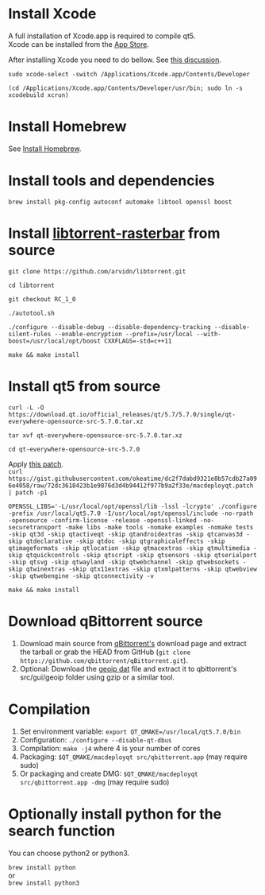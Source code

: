 # Install Xcode
A full installation of Xcode.app is required to compile qt5.<br/>
Xcode can be installed from the [App Store](http://www.apple.com/osx/apps/app-store/).<br/>

After installing Xcode you need to do bellow. See [this discussion](http://stackoverflow.com/questions/33728905/qt-creator-project-error-xcode-not-set-up-properly-you-may-need-to-confirm-t).

`sudo xcode-select -switch /Applications/Xcode.app/Contents/Developer`

`(cd /Applications/Xcode.app/Contents/Developer/usr/bin; sudo ln -s xcodebuild xcrun)`

# Install Homebrew
See [Install Homebrew](http://brew.sh/).

# Install tools and dependencies
`brew install pkg-config autoconf automake libtool openssl boost`

# Install [libtorrent-rasterbar](https://github.com/arvidn/libtorrent) from source
`git clone https://github.com/arvidn/libtorrent.git`

`cd libtorrent`

`git checkout RC_1_0`

`./autotool.sh`

`./configure --disable-debug --disable-dependency-tracking --disable-silent-rules --enable-encryption --prefix=/usr/local --with-boost=/usr/local/opt/boost CXXFLAGS=-std=c++11`<br/>

`make && make install`

# Install qt5 from source
`curl -L -O https://download.qt.io/official_releases/qt/5.7/5.7.0/single/qt-everywhere-opensource-src-5.7.0.tar.xz`

`tar xvf qt-everywhere-opensource-src-5.7.0.tar.xz`

`cd qt-everywhere-opensource-src-5.7.0`

Apply [this patch](https://github.com/Homebrew/homebrew-core/issues/3219#issuecomment-235820697).<br/>
`curl https://gist.githubusercontent.com/okeatime/dc2f7dabd9321e8b57cdb27a096e4058/raw/72dc3618423b1e9876d3d4b94412f977b9a2f33e/macdeployqt.patch | patch -p1`

`OPENSSL_LIBS='-L/usr/local/opt/openssl/lib -lssl -lcrypto' ./configure -prefix /usr/local/qt5.7.0 -I/usr/local/opt/openssl/include -no-rpath -opensource -confirm-license -release -openssl-linked -no-securetransport -make libs -make tools -nomake examples -nomake tests -skip qt3d -skip qtactiveqt -skip qtandroidextras -skip qtcanvas3d -skip qtdeclarative -skip qtdoc -skip qtgraphicaleffects -skip qtimageformats -skip qtlocation -skip qtmacextras -skip qtmultimedia -skip qtquickcontrols -skip qtscript -skip qtsensors -skip qtserialport -skip qtsvg -skip qtwayland -skip qtwebchannel -skip qtwebsockets -skip qtwinextras -skip qtx11extras -skip qtxmlpatterns -skip qtwebview -skip qtwebengine -skip qtconnectivity -v`

`make && make install`

# Download qBittorrent source
 
 1. Download main source from [qBittorrent's](http://www.qbittorrent.org/download.php) download page and extract the tarball or grab the HEAD from GitHub (`git clone https://github.com/qbittorrent/qBittorrent.git`).
 2. Optional: Download the [geoip dat](http://geolite.maxmind.com/download/geoip/database/GeoLiteCountry/GeoIP.dat.gz) file and extract it to qbittorrent's src/gui/geoip folder using gzip or a similar tool.

# Compilation

 1. Set environment variable: `export QT_QMAKE=/usr/local/qt5.7.0/bin`
 2. Configuration: `./configure --disable-qt-dbus`
 3. Compilation: `make -j4` where 4 is your number of cores
 4. Packaging: `$QT_QMAKE/macdeployqt src/qbittorrent.app` (may require sudo)
 5. Or packaging and create DMG: `$QT_QMAKE/macdeployqt src/qbittorrent.app -dmg` (may require sudo)

# Optionally install python for the search function
You can choose python2 or python3.

`brew install python`<br/>
or<br/>
`brew install python3`